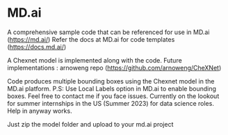 # MD.ai
A comprehensive sample code that can be referenced for use in MD.ai (https://md.ai/)
Refer the docs at MD.ai for code templates (https://docs.md.ai/)

A Chexnet model is implemented along with the code. Future implementations : arnoweng repo (https://github.com/arnoweng/CheXNet)

Code produces multiple bounding boxes using the Chexnet model in the MD.ai platform.
P.S: Use Local Labels option in MD.ai to enable bounding boxes. Feel free to contact me if you face issues.
Currently on the lookout for summer internships in the US (Summer 2023) for data science roles. Help in anyway works.

Just zip the model folder and upload to your md.ai project
